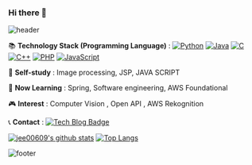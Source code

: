 ### Hi there 👋

<!--
**jee00609/jee00609** is a ✨ _special_ ✨ repository because its `README.md` (this file) appears on your GitHub profile.

![header](https://capsule-render.vercel.app/api?type=waving&color=auto&height=300&section=header&text=capsule%20render&fontSize=90)


Here are some ideas to get you started:

- 🔭 I’m currently working on ...
- 🌱 I’m currently learning ...
- 👯 I’m looking to collaborate on ...
- 🤔 I’m looking for help with ...
- 💬 Ask me about ...
- 📫 How to reach me: ...
- 😄 Pronouns: ...
- ⚡ Fun fact: ...
- 📝 :memo:
- 💻 :computer:
- 😊 :blush:
-->

![header](https://capsule-render.vercel.app/api?type=waving&color=auto&height=300&section=header&text=Integral%2076&fontSize=90)

📚 <b>Technology Stack (Programming Language)</b> : [![Python](https://img.shields.io/badge/Python-3776AB?logo=Python&logoColor=white)](https://github.com/topics/python) [![Java](https://img.shields.io/badge/Java-007396?logo=Java&logoColor=white)](https://github.com/topics/java) [![C](https://img.shields.io/badge/C-A8B9CC?logo=C&logoColor=white)](https://github.com/topics/c) [![C++](https://img.shields.io/badge/C++-00599C?logo=C++&logoColor=white)](https://github.com/topics/cpp) [![PHP](https://img.shields.io/badge/PHP-777BB4?logo=PHP&logoColor=white)](https://github.com/topics/php) [![JavaScript](https://img.shields.io/badge/JavaScript-F7DF1E?logo=JavaScript&logoColor=white)](https://github.com/topics/javascript)

🌱 <b>Self-study</b> : Image processing, JSP, JAVA SCRIPT

<!-- Block Chain, Docker, [![Solidity](https://img.shields.io/badge/Solidity-363636?logo=Solidity&logoColor=white)](https://github.com/topics/solidity) -->

🏫 <b>Now Learning</b> : Spring, Software engineering, AWS Foundational

🎮 <b>Interest</b> :  Computer Vision , Open API , AWS Rekognition

📞 <b>Contact</b> : [![Tech Blog Badge](http://img.shields.io/badge/-Tech%20blog-black?style=flat-square&logo=github&link=https://jee00609.github.io/)](https://jee00609.github.io/)

[![jee00609's github stats](https://github-readme-stats.vercel.app/api?username=jee00609)](https://github.com/anuraghazra/github-readme-stats)
[![Top Langs](https://github-readme-stats.vercel.app/api/top-langs/?username=jee00609&layout=compact)](https://github.com/anuraghazra/github-readme-stats)

![footer](https://capsule-render.vercel.app/api?type=waving&section=footer)
